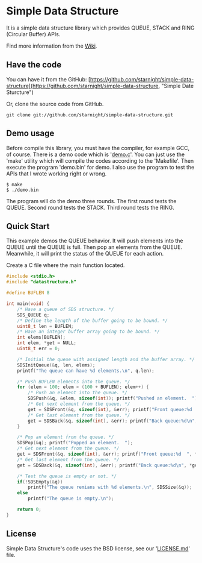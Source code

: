 Simple Data Structure
=====================

It is a simple data structure library which provides QUEUE, STACK and RING 
(Circular Buffer) APIs.

Find more information from the [Wiki](https://github.com/starnight/simple-data-structure/wiki "Simple Data Structure Wiki").

Have the code
-------------

You can have it from the GitHub: [https://github.com/starnight/simple-data-structure](https://github.com/starnight/simple-data-structure, "Simple Date Sturcture")

Or, clone the source code from GitHub.

```
git clone git://github.com/starnight/simple-data-structure.git
```

Demo usage
----------

Before compile this library, you must have the compiler, for example GCC, of
course.  There is a demo code which is '[demo.c](demo.c)'.  You can just use the
'make' utility which will compile the codes according to the 'Makefile'.  Then
execute the program 'demo.bin' for demo.  I also use the program to test the
APIs that I wrote working right or wrong.

```
$ make
$ ./demo.bin
```

The program will do the demo three rounds.
The first round tests the QUEUE.
Second round tests the STACK.
Third round tests the RING.

Quick Start
-----------

This example demos the QUEUE behavior.
It will push elements into the QUEUE until the QUEUE is full.  Then pop an
elements from the QUEUE.  Meanwhile, it will print the status of the QUEUE for
each action.

Create a C file where the main function located.

```C
#include <stdio.h>
#include "datastructure.h"

#define BUFLEN 8

int main(void) {
    /* Have a queue of SDS structure. */
    SDS_QUEUE q;
    /* Define the length of the buffer going to be bound. */
    uint8_t len = BUFLEN;
    /* Have an integer buffer array going to be bound. */
    int elems[BUFLEN];
    int elem, *get = NULL;
	uint8_t err = 0;

    /* Initial the queue with assigned length and the buffer array. */
    SDSInitQueue(&q, len, elems);
    printf("The queue can have %d elements.\n", q.len);

    /* Push BUFLEN elements into the queue. */
    for (elem = 100; elem < (100 + BUFLEN); elem++) {
        /* Push an element into the queue. */
        SDSPush(&q, &elem, sizeof(int)); printf("Pushed an element.  ");
        /* Get next element from the queue. */
        get = SDSFront(&q, sizeof(int), &err); printf("Front queue:%d  ", *get);
        /* Get last element from the queue. */
        get = SDSBack(&q, sizeof(int), &err); printf("Back queue:%d\n", *get);
    }

    /* Pop an element from the queue. */
    SDSPop(&q); printf("Popped an element.  ");
    /* Get next element from the queue. */
    get = SDSFront(&q, sizeof(int), &err); printf("Front queue:%d  ", *get);
    /* Get last element from the queue. */
    get = SDSBack(&q, sizeof(int), &err); printf("Back queue:%d\n", *get);

    /* Test the queue is empty or not. */
    if(!SDSEmpty(&q))
		printf("The queue remians with %d elements.\n", SDSSize(&q));
	else
		printf("The queue is empty.\n");

    return 0;
}

```

License
-------

Simple Data Structure's code uses the BSD license, see our '[LICENSE.md](https://github.com/starnight/simple-data-structure/blob/master/LICENSE.md "LICENSE.md")' file.
